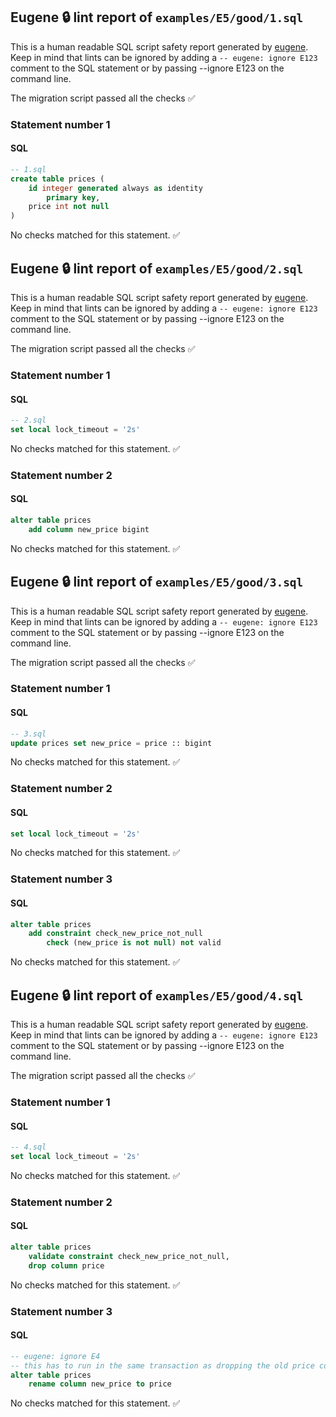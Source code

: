 ## Eugene 🔒 lint report of `examples/E5/good/1.sql`

This is a human readable SQL script safety report generated by [eugene](https://github.com/kaaveland/eugene).
Keep in mind that lints can be ignored by adding a `-- eugene: ignore E123` comment to the SQL statement
or by passing --ignore E123 on the command line.

The migration script passed all the checks ✅

### Statement number 1
#### SQL
```sql
-- 1.sql
create table prices (
    id integer generated always as identity
        primary key,
    price int not null
)
```
No checks matched for this statement. ✅

## Eugene 🔒 lint report of `examples/E5/good/2.sql`

This is a human readable SQL script safety report generated by [eugene](https://github.com/kaaveland/eugene).
Keep in mind that lints can be ignored by adding a `-- eugene: ignore E123` comment to the SQL statement
or by passing --ignore E123 on the command line.

The migration script passed all the checks ✅

### Statement number 1
#### SQL
```sql
-- 2.sql
set local lock_timeout = '2s'
```
No checks matched for this statement. ✅
### Statement number 2
#### SQL
```sql
alter table prices
    add column new_price bigint
```
No checks matched for this statement. ✅

## Eugene 🔒 lint report of `examples/E5/good/3.sql`

This is a human readable SQL script safety report generated by [eugene](https://github.com/kaaveland/eugene).
Keep in mind that lints can be ignored by adding a `-- eugene: ignore E123` comment to the SQL statement
or by passing --ignore E123 on the command line.

The migration script passed all the checks ✅

### Statement number 1
#### SQL
```sql
-- 3.sql
update prices set new_price = price :: bigint
```
No checks matched for this statement. ✅
### Statement number 2
#### SQL
```sql
set local lock_timeout = '2s'
```
No checks matched for this statement. ✅
### Statement number 3
#### SQL
```sql
alter table prices
    add constraint check_new_price_not_null
        check (new_price is not null) not valid
```
No checks matched for this statement. ✅

## Eugene 🔒 lint report of `examples/E5/good/4.sql`

This is a human readable SQL script safety report generated by [eugene](https://github.com/kaaveland/eugene).
Keep in mind that lints can be ignored by adding a `-- eugene: ignore E123` comment to the SQL statement
or by passing --ignore E123 on the command line.

The migration script passed all the checks ✅

### Statement number 1
#### SQL
```sql
-- 4.sql
set local lock_timeout = '2s'
```
No checks matched for this statement. ✅
### Statement number 2
#### SQL
```sql
alter table prices
    validate constraint check_new_price_not_null,
    drop column price
```
No checks matched for this statement. ✅
### Statement number 3
#### SQL
```sql
-- eugene: ignore E4
-- this has to run in the same transaction as dropping the old price column
alter table prices
    rename column new_price to price
```
No checks matched for this statement. ✅
